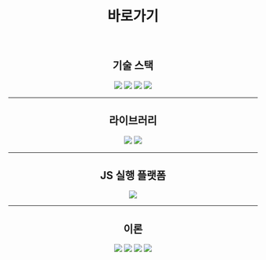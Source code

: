 <div align=center><h1>바로가기</h1></div><br>

<div align=center><h2>기술 스택</h2>

[<img src="https://img.shields.io/badge/html5-E34F26?style=for-the-badge&logo=html5&logoColor=white">](./HTML/)
[<img src="https://img.shields.io/badge/css-1572B6?style=for-the-badge&logo=css3&logoColor=white">](./CSS/)
[<img src="https://img.shields.io/badge/javascript-F7DF1E?style=for-the-badge&logo=javascript&logoColor=black">](./JavaScript/)
[<img src="https://img.shields.io/badge/typescript-3178C6?style=for-the-badge&logo=typescript&logoColor=black">](./TypeScript/)

</div>

---

<div align=center><h2>라이브러리</h2>

[<img src="https://img.shields.io/badge/react-61DAFB?style=for-the-badge&logo=react&logoColor=black">](./React/)
[<img src="https://img.shields.io/badge/Redux-764ABC?style=for-the-badge&logo=redux&logoColor=white">](./Redux/)

</div>

---

<div align=center><h2>JS 실행 플랫폼</h2>

[<img src="https://img.shields.io/badge/node.js-339933?style=for-the-badge&logo=Node.js&logoColor=white">](./Node.js/)

</div>

---

<div align=center><h2>이론</h2>

[<img src="https://img.shields.io/badge/Web-0078D4?style=for-the-badge&logo=internet&logoColor=white">](./Web/)
[<img src="https://img.shields.io/badge/Network-00BCB4?style=for-the-badge&logo=internet&logoColor=white">](./Network/)
[<img src="https://img.shields.io/badge/algorithm-003DFF?style=for-the-badge&logo=internet&logoColor=white">](./algorithm/)
[<img src="https://img.shields.io/badge/git-F05032?style=for-the-badge&logo=git&logoColor=white">](./Git/)

</div>

